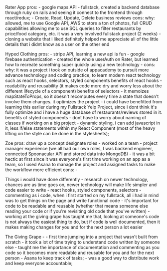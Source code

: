 Rater App
    pros:
        - google maps API
        - fullstack, created a backend database through ruby on rails and seeing it connect to the frontend through react/redux;
        - Create, Read, Update, Delete business reviews
    cons:
    why: allowed, me to use Google API, AWS to store a ton of photos, full CRUD capabilities allowing me to use SQL queries to filter restaurants by price/food category, etc. it was a very involved fullstack project (2 weeks)
    - cloning a website that i liked definitely helped me appreciate all of the little details that i didnt know as a user on the other end

Hyped Clothing
    pros:
        - stripe API, learning a new api is fun
        - google firebase authentication - created the whole userAuth on Rater, but learned how to recreate something super quickly using a new technology
      - 
    cons:
    why: it was a project i took on outside of appacademy to pursuit more advance technology and coding practice, to learn modern react technology such as react hooks, selectors, styled components
        benefits of react hooks - readability and reusability (it makes code more dry and worry less about the different lifecycle of a component)
        benefits of selectors - it memoizes mapStateToProps, so it doesn't recomputes every time a state that doesn't involve them changes. it optimizes the project
            - i could have benefitted from learning this earlier during my Fullstack Yelp Project, since i dont think it's fully optimize and i have a huge database of restaurants/reviews stored in it. 
        benefits of styled components 
            - dont have to worry about naming of classes if working on a big project
            - dynamic styling, i can add javascript in it, less if/else statements within my React Component (most of the heavy lifting on the style can be done in the stylesheets);

Zoe
    pros:
    draw up a concept
    designate roles
        - worked on a team
        - project manager experience (we all had our own roles, I was backend engineer, connected Spoonacular API and stored data into MongoDB)
        - it was a bit hectic at first since it was everyone's first time working on an app as a team, so I used Asana to manage the project and assigned tasks to make the workflow more efficient
    cons:
        - 

Things i would have done differently
    - research on newer technology, chances are as time goes on, newer technology will make life simpler and code easier to write
      - react hooks, styled components, selectors
    - commenting as i code, when i first started on my fullstack, all i had in mind was to get things on the page and write functional code
        - it's important for code to be readable and reusable (whether that means someone else reading your code or if you're revisiting old code that you've written)
        - working at the giving grape has taught me that, looking at someone's code is not always the easiest thing to do, but if code is well documented, then it makes making changes for you and for the next person a lot easier

The Giving Grape -
    - first time jumping into a project that wasn't built from scratch
      - it took a lot of time trying to understand code written by someone else
      - taught me the importance of documentation and commenting as you code so it becomes more readable and reusable for you and for the next person
    - Asana to keep track of tasks;
      - was a good way to distribute work and keep everyone accountable;
